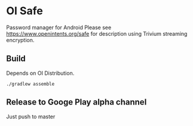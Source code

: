 # OI Safe
Password manager for Android
Please see https://www.openintents.org/safe for description using Trivium streaming encryption.

## Build
Depends on OI Distribution.

```
./gradlew assemble
```

## Release to Googe Play alpha channel
Just push to master

